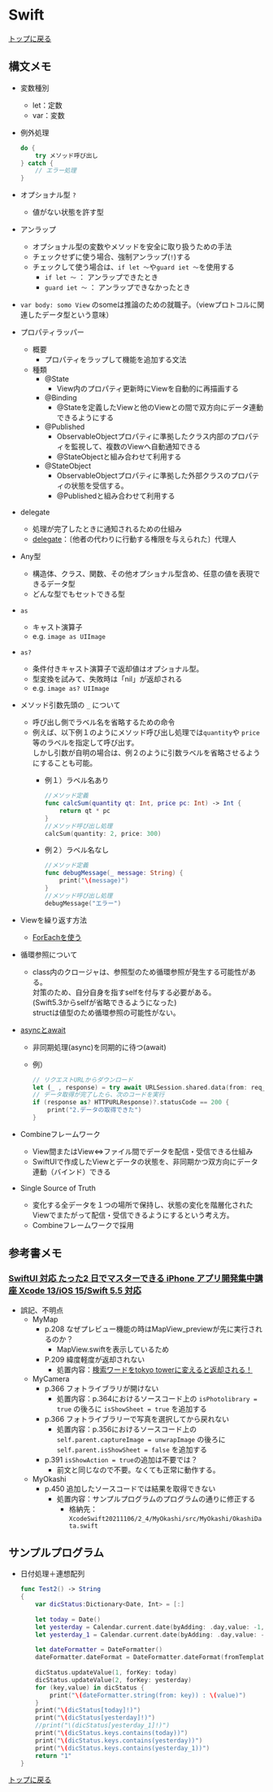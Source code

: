 # Swift

[トップに戻る](../index.md)

## 構文メモ

- 変数種別
    - let：定数
    - var：変数
- 例外処理

    ```swift
    do {
        try メソッド呼び出し
    } catch {
        // エラー処理
    }
    ```

- オプショナル型 `?`
    - 値がない状態を許す型
- アンラップ
    - オプショナル型の変数やメソッドを安全に取り扱うための手法
    - チェックせずに使う場合、強制アンラップ(`!`)する
    - チェックして使う場合は、`if let ～`や`guard iet ～`を使用する
        - `if let ～` ： アンラップできたとき
        - `guard iet ～` ： アンラップできなかったとき
- `var body: somo View` のsomeは推論のための就職子。（viewプロトコルに関連したデータ型という意味）
- プロパティラッパー
    - 概要
        - プロパティをラップして機能を追加する文法
    - 種類
        - @State
            - View内のプロパティ更新時にViewを自動的に再描画する
        - @Binding
            - @Stateを定義したViewと他のViewとの間で双方向にデータ連動できるようにする
        - @Published
            - ObservableObjectプロパティに準拠したクラス内部のプロパティを監視して、複数のViewへ自動通知できる
            - @StateObjectと組み合わせて利用する
        - @StateObject
            - ObservableObjectプロパティに準拠した外部クラスのプロパティの状態を受信する。
            - @Publishedと組み合わせて利用する
- delegate
    - 処理が完了したときに通知されるための仕組み
    - [delegate](https://eow.alc.co.jp/search?q=delegate)：〔他者の代わりに行動する権限を与えられた〕代理人
- Any型
    - 構造体、クラス、関数、その他オプショナル型含め、任意の値を表現できるデータ型
    - どんな型でもセットできる型
- `as`
    - キャスト演算子
    - e.g. `image as UIImage`
- `as?`
    - 条件付きキャスト演算子で返却値はオプショナル型。
    - 型変換を試みて、失敗時は「nil」が返却される
    - e.g. `image as? UIImage`
- メソッド引数先頭の `_` について
    - 呼び出し側でラベル名を省略するための命令
    - 例えば、以下例１のようにメソッド呼び出し処理では`quantity`や `price`等のラベルを指定して呼び出す。  
    しかし引数が自明の場合は、例２のように引数ラベルを省略させるようにすることも可能。
        - 例１）ラベル名あり

            ```swift
            //メソッド定義
            func calcSum(quantity qt: Int, price pc: Int) -> Int {
                return qt * pc
            }
            //メソッド呼び出し処理
            calcSum(quantity: 2, price: 300)
            ```

        - 例２）ラベル名なし

            ```swift
            //メソッド定義
            func debugMessage(_ message: String) {
                print("\(message)")
            }
            //メソッド呼び出し処理
            debugMessage("エラー")
            ```

- Viewを繰り返す方法
    - [ForEachを使う](https://q3task.com/swiftui_foreach/)
- 循環参照について
    - class内のクロージャは、参照型のため循環参照が発生する可能性がある。  
    対策のため、自分自身を指すselfを付与する必要がある。  
    (Swift5.3からselfが省略できるようになった)  
    structは値型のため循環参照の可能性がない。
- [asyncとawait](https://ticklecode.com/asyncawait/)
    - 非同期処理(async)を同期的に待つ(await)
    - 例）

        ```swift
        // リクエストURLからダウンロード
        let (_ , response) = try await URLSession.shared.data(from: req_url)
        // データ取得が完了したら、次のコードを実行
        if (response as? HTTPURLResponse)?.statusCode == 200 {
            print("2.データの取得できた")         
        }
        ```

- Combineフレームワーク
    - View間またはView⇔ファイル間でデータを配信・受信できる仕組み
    - SwiftUIで作成したViewとデータの状態を、非同期かつ双方向にデータ連動（バインド）できる
- Single Source of Truth
    - 変化する全データを１つの場所で保持し、状態の変化を階層化されたViewでまたがって配信・受信できるようにするという考え方。
    - Combineフレームワークで採用

## 参考書メモ

### [SwiftUI 対応 たった2 日でマスターできる iPhone アプリ開発集中講座 Xcode 13/iOS 15/Swift 5.5 対応](https://www.amazon.co.jp/gp/product/B09JSKHB8L/ref=ppx_yo_dt_b_d_asin_title_o01?ie=UTF8&psc=1)

- 誤記、不明点
    - MyMap
        - p.208 なぜプレビュー機能の時はMapView_previewが先に実行されるのか？
            - MapView.swiftを表示しているため
        - P.209 緯度軽度が返却されない
            - 処置内容：[検索ワードをtokyo towerに変えると返却される！](https://teratail.com/questions/ds25q5i80p0i10)
    - MyCamera
        - p.366 フォトライブラリが開けない
            - 処置内容：p.364におけるソースコード上の `isPhotolibrary = true` の後ろに `isShowSheet = true` を追加する
        - p.366 フォトライブラリーで写真を選択してから戻れない
            - 処置内容：p.356におけるソースコード上の `self.parent.captureImage = unwrapImage` の後ろに `self.parent.isShowSheet = false` を追加する
        - p.391 `isShowAction = true`の追加は不要では？
            - 前文と同じなので不要。なくても正常に動作する。
    - MyOkashi
        - p.450 追加したソースコードでは結果を取得できない
            - 処置内容：サンプルプログラムのプログラムの通りに修正する
                - 格納先： `XcodeSwift20211106/2_4/MyOkashi/src/MyOkashi/OkashiData.swift`

## サンプルプログラム

- 日付処理＋連想配列

    ```swift
    func Test2() -> String
    {
        var dicStatus:Dictionary<Date, Int> = [:]
        
        let today = Date()
        let yesterday = Calendar.current.date(byAdding: .day,value: -1, to: Date())!
        let yesterday_1 = Calendar.current.date(byAdding: .day,value: -2, to: Date())!
        
        let dateFormatter = DateFormatter()
        dateFormatter.dateFormat = DateFormatter.dateFormat(fromTemplate: "yyyyMMdd", options: 0, locale: Locale(identifier: "ja_JP"))
        
        dicStatus.updateValue(1, forKey: today)
        dicStatus.updateValue(2, forKey: yesterday)
        for (key,value) in dicStatus {
            print("\(dateFormatter.string(from: key)) : \(value)")
        }
        print("\(dicStatus[today]!)")
        print("\(dicStatus[yesterday]!)")
        //print("\(dicStatus[yesterday_1]!)")
        print("\(dicStatus.keys.contains(today))")
        print("\(dicStatus.keys.contains(yesterday))")
        print("\(dicStatus.keys.contains(yesterday_1))")
        return "1"
    }
    ```

[トップに戻る](../index.md)
